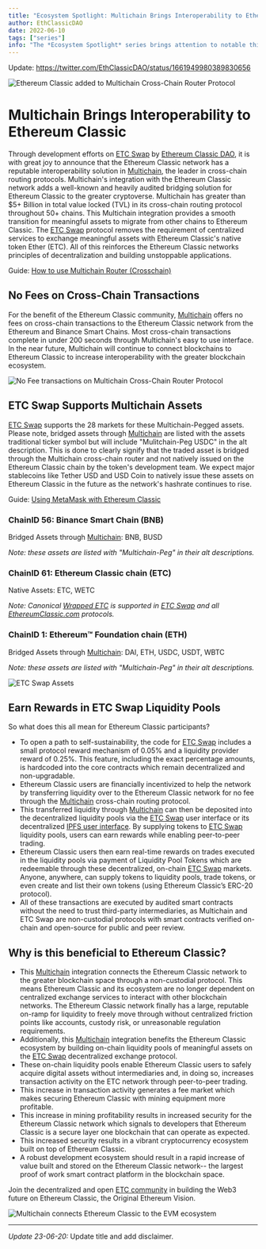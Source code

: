 ```yaml
---
title: "Ecosystem Spotlight: Multichain Brings Interoperability to Ethereum Classic"
author: EthClassicDAO
date: 2022-06-10
tags: ["series"]
info: "The *Ecosystem Spotlight* series brings attention to notable third party projects operating in the Ethereum Classic space. The articles in this series, along with all other content on this website, *are not* and *can not* be considered official endorsements. Content is provided for informational purposes only, and do not reflect the views of all ETC stakeholders. Always do your own research."
---
```


Update: https://twitter.com/EthClassicDAO/status/1661949980389830656

![Ethereum Classic added to Multichain Cross-Chain Router Protocol](./multichain-integration-ethereum-classic.png)

# Multichain Brings Interoperability to Ethereum Classic

Through development efforts on [ETC Swap](https://etcswap.org) by [Ethereum Classic DAO](https://ethereumclassicdao.org), it is with great joy to announce that the Ethereum Classic network has a reputable interoperability solution in [Multichain](https://multichain.org), the leader in cross-chain routing protocols. Multichain's integration with the Ethereum Classic network adds a well-known and heavily audited bridging solution for Ethereum Classic to the greater cryptoverse. Multichain has greater than $5+ Billion in total value locked (TVL) in its cross-chain routing protocol throughout 50+ chains. This Multichain integration provides a smooth transition for meaningful assets to migrate from other chains to Ethereum Classic. The [ETC Swap](https://etcswap.org) protocol removes the requirement of centralized services to exchange meaningful assets with Ethereum Classic's native token Ether (ETC). All of this reinforces the Ethereum Classic networks principles of decentralization and building unstoppable applications.

Guide: [How to use Multichain Router (Crosschain)](https://youtu.be/G8vN2c2Mhc4)
 
## No Fees on Cross-Chain Transactions
 
For the benefit of the Ethereum Classic community, [Multichain](https://multichain.org) offers no fees on cross-chain transactions to the Ethereum Classic network from the Ethereum and Binance Smart Chains. Most cross-chain transactions complete in under 200 seconds through Multichain's easy to use interface. In the near future, Multichain will continue to connect blockchains to Ethereum Classic to increase interoperability with the greater blockchain ecosystem.

![No Fee transactions on Multichain Cross-Chain Router Protocol](./multichain-no-fees.png)
 
## ETC Swap Supports Multichain Assets
 
[ETC Swap](https://swap.ethereumclassic.com) supports the 28 markets for these Multichain-Pegged assets. Please note, bridged assets through [Multichain](https://app.multichain.org) are listed with the assets traditional ticker symbol but will include "Mulitchain-Peg USDC" in the alt description. This is done to clearly signify that the traded asset is bridged through the Multichain cross-chain router and not natively issued on the Ethereum Classic chain by the token's development team. We expect major stablecoins like Tether USD and USD Coin to natively issue these assets on Ethereum Classic in the future as the network's hashrate continues to rise.
 
Guide: [Using MetaMask with Ethereum Classic](/knowledge/metamask)
 
### ChainID 56: Binance Smart Chain (BNB)
 
Bridged Assets through [Multichain](https://app.multichain.org): BNB, BUSD
 
*Note: these assets are listed with "Multichain-Peg" in their alt descriptions.*
 
### ChainID 61: Ethereum Classic chain (ETC)
 
Native Assets: ETC, WETC
 
*Note: Canonical [Wrapped ETC](https://wrappedether.org) is supported in [ETC Swap](https://etcswap.org) and all [EthereumClassic.com](https://ethereumclassic.com) protocols.*
 
### ChainID 1: Ethereum™ Foundation chain (ETH)
 
Bridged Assets through [Multichain](https://app.multichain.org): DAI, ETH, USDC, USDT, WBTC
 
*Note: these assets are listed with "Multichain-Peg" in their alt descriptions.*

![ETC Swap Assets](./etc-swap-assets.png)

## Earn Rewards in ETC Swap Liquidity Pools

So what does this all mean for Ethereum Classic participants?

* To open a path to self-sustainability, the code for [ETC Swap](https://etcswap.org) includes a small protocol reward mechanism of 0.05% and a liquidity provider reward of 0.25%. This feature, including the exact percentage amounts, is hardcoded into the core contracts which remain decentralized and non-upgradable.
* Ethereum Classic users are financially incentivized to help the network by transferring liquidity over to the Ethereum Classic network for no fee through the [Multichain](https://app.multichain.org) cross-chain routing protocol.
* This transferred liquidity through [Multichain](https://app.multichain.org) can then be deposited into the decentralized liquidity pools via the [ETC Swap](https://swap.ethereumclassic.com) user interface or its decentralized [IPFS user interface](https://ipfs.io/ipfs/QmSCGpteEcfCDXcQunMyxbaAkBWB5edMFAWnzYXMCqaCKf). By supplying tokens to [ETC Swap](https://swap.ethereumclassic.com) liquidity pools, users can earn rewards while enabling peer-to-peer trading.
* Ethereum Classic users then earn real-time rewards on trades executed in the liquidity pools via payment of Liquidity Pool Tokens which are redeemable through these decentralized, on-chain [ETC Swap](https://swap.ethereumclassic.com) markets. Anyone, anywhere, can supply tokens to liquidity pools, trade tokens, or even create and list their own tokens (using Ethereum Classic’s ERC-20 protocol).
* All of these transactions are executed by audited smart contracts without the need to trust third-party intermediaries, as Multichain and ETC Swap are non-custodial protocols with smart contracts verified on-chain and open-source for public and peer review.

## Why is this beneficial to Ethereum Classic?

* This [Multichain](https://app.multichain.org) integration connects the Ethereum Classic network to the greater blockchain space through a non-custodial protocol. This means Ethereum Classic and its ecosystem are no longer dependent on centralized exchange services to interact with other blockchain networks. The Ethereum Classic network finally has a large, reputable on-ramp for liquidity to freely move through without centralized friction points like accounts, custody risk, or unreasonable regulation requirements. 
* Additionally, this [Multichain](https://app.multichain.org) integration benefits the Ethereum Classic ecosystem by building on-chain liquidity pools of meaningful assets on the [ETC Swap](https://etcswap.org) decentralized exchange protocol.
* These on-chain liquidity pools enable Ethereum Classic users to safely acquire digital assets without intermediaries and, in doing so, increases transaction activity on the ETC network through peer-to-peer trading.
* This increase in transaction activity generates a fee market which makes securing Ethereum Classic with mining equipment more profitable.
* This increase in mining profitability results in increased security for the Ethereum Classic network which signals to developers that Ethereum Classic is a secure layer one blockchain that can operate as expected.
* This increased security results in a vibrant cryptocurrency ecosystem built on top of Ethereum Classic.
* A robust development ecosystem should result in a rapid increase of value built and stored on the Ethereum Classic network-- the largest proof of work smart contract platform in the blockchain space.

Join the decentralized and open [ETC community](https://ethereumclassic.org/discord) in building the Web3 future on Ethereum Classic, the Original Ethereum Vision.

![Multichain connects Ethereum Classic to the EVM ecosystem](./etc-buzz.png)

---

*Update 23-06-20:* Update title and add disclaimer.